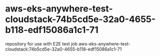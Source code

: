 # aws-eks-anywhere-test-cloudstack-74b5cd5e-32a0-4655-b118-edf15086a1c1-71
repository for use with E2E test job aws-eks-anywhere-test-cloudstack:74b5cd5e-32a0-4655-b118-edf15086a1c1-71
